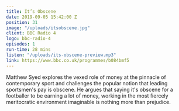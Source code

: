 ```yaml
---
title: It’s Obscene
date: 2019-09-05 15:42:00 Z
position: 31
image: "/uploads/itsobscene.jpg"
client: BBC Radio 4
logo: bbc-radio-4
episodes: 1
run-time: 28 mins
listen: "/uploads/its-obscene-preview.mp3"
link: https://www.bbc.co.uk/programmes/b084bmf5
---
```


Matthew Syed explores the vexed role of money at the pinnacle of contemporary sport and challenges the popular notion that leading sportsmen's pay is obscene. He argues that saying it's obscene for a footballer to be earning a lot of money, working in the most fiercely meritocratic environment imaginable is nothing more than prejudice.